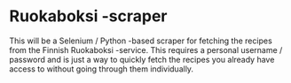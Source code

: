 # Ruokaboksi -scraper

This will be a Selenium / Python -based scraper for fetching the recipes from the Finnish Ruokaboksi -service. This requires a personal username / password and is just a way to quickly fetch the recipes you already have access to without going through them individually.
